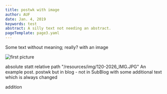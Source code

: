 ```yaml
---
title: postwk with image
author: AUF
date: Jan. 4, 2019
keywords: test
abstract: A silly text not needing an abstract.
pageTemplate: page3.yaml
---
```


Some text without meaning; really? with an image 

![first picture ]( /home/frank/Workspace8/ssg/docs/site/dough/resources/img/120-2026_IMG.JPG  "Logo Title Text 1")

absolute statt relative path "/resources/img/120-2026_IMG.JPG"
  An example post.  postwk but in blog - not in SubBlog
with some additional text 
which is always changed  

addition
